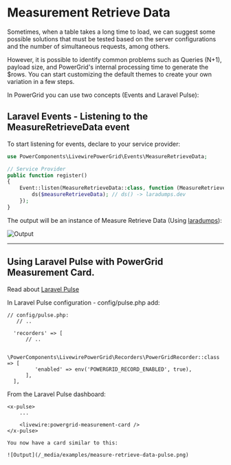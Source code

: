 # Measurement Retrieve Data

Sometimes, when a table takes a long time to load, we can suggest some possible solutions that must be tested based on the server configurations and the number of simultaneous requests, among others. 

However, it is possible to identify common problems such as Queries (N+1), payload size, and PowerGrid's internal processing time to generate the $rows.
You can start customizing the default themes to create your own variation in a few steps.

In PowerGrid you can use two concepts (Events and Laravel Pulse):

## Laravel Events - Listening to the MeasureRetrieveData event

To start listening for events, declare to your service provider:

```php
use PowerComponents\LivewirePowerGrid\Events\MeasureRetrieveData;

// Service Provider
public function register() 
{
    Event::listen(MeasureRetrieveData::class, function (MeasureRetrieveData $measureRetrieveData) {
        ds($measureRetrieveData); // ds() -> laradumps.dev
    });
}
```

The output will be an instance of Measure Retrieve Data (Using [laradumps](https://laradumps.dev)):

![Output](/_media/examples/measure-retrieve-data.png)

---

## Using Laravel Pulse with PowerGrid Measurement Card.

Read about [Laravel Pulse](https://laravel.com/docs/pulse)

In Laravel Pulse configuration - config/pulse.php add:

```php{7-9}
// config/pulse.php:
   // ..

  'recorders' => [
      // ..
      
      \PowerComponents\LivewirePowerGrid\Recorders\PowerGridRecorder::class => [
         'enabled' => env('POWERGRID_RECORD_ENABLED', true),
      ],
  ],

```

From the Laravel Pulse dashboard:

```blade{4}
<x-pulse>
    ...
 
    <livewire:powergrid-measurement-card />
</x-pulse>

You now have a card similar to this:

![Output](/_media/examples/measure-retrieve-data-pulse.png)

```

